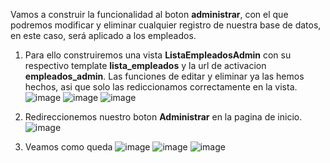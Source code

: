Vamos a construir la funcionalidad al boton **administrar**, con el que podremos modificar y eliminar cualquier registro de nuestra base de datos, en este caso, será aplicado a los empleados.

1. Para ello construiremos una vista **ListaEmpleadosAdmin** con su respectivo template **lista_empleados** y la url de activacion **empleados_admin**. Las funciones de editar y eliminar ya las hemos hechos, asi que solo las rediccionamos correctamente en la vista.
![image](https://github.com/user-attachments/assets/6128961f-3b2d-4032-b225-405dd35905cd)
![image](https://github.com/user-attachments/assets/75f9adb9-937b-4757-af0b-85ffa7dad512)
![image](https://github.com/user-attachments/assets/a353d39e-b7f6-4b9f-923b-ddd183f5233a)

2. Redireccionemos nuestro boton **Administrar** en la pagina de inicio.
![image](https://github.com/user-attachments/assets/8bfc9e99-35ea-4c38-b691-e4480736b16d)

3. Veamos como queda
![image](https://github.com/user-attachments/assets/2cb6dfc4-da8b-40e0-86e3-cc0594f3c108)
![image](https://github.com/user-attachments/assets/e0bf3da2-1b21-458c-9e68-c6c09092a15c)
![image](https://github.com/user-attachments/assets/cbd4bbfa-28f3-46ec-8063-edc8e696c3d2)

  
